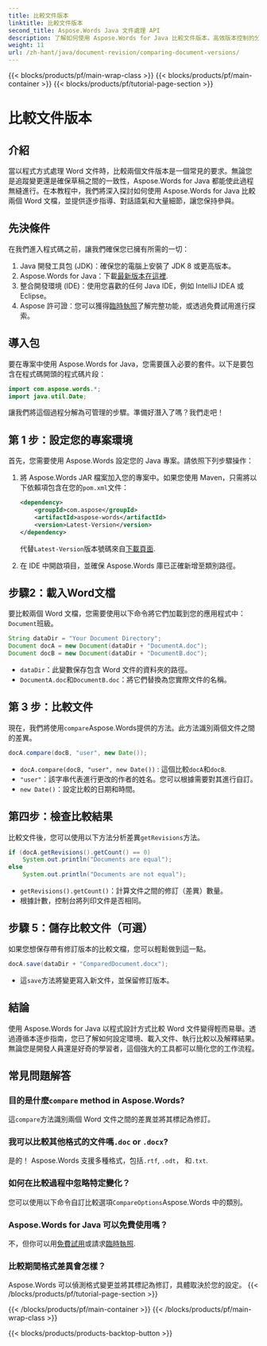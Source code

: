 ```yaml
---
title: 比較文件版本
linktitle: 比較文件版本
second_title: Aspose.Words Java 文件處理 API
description: 了解如何使用 Aspose.Words for Java 比較文件版本。高效版本控制的分步指南。
weight: 11
url: /zh-hant/java/document-revision/comparing-document-versions/
---
```


{{< blocks/products/pf/main-wrap-class >}}
{{< blocks/products/pf/main-container >}}
{{< blocks/products/pf/tutorial-page-section >}}

# 比較文件版本

## 介紹

當以程式方式處理 Word 文件時，比較兩個文件版本是一個常見的要求。無論您是追蹤變更還是確保草稿之間的一致性，Aspose.Words for Java 都能使此過程無縫進行。在本教程中，我們將深入探討如何使用 Aspose.Words for Java 比較兩個 Word 文檔，並提供逐步指導、對話語氣和大量細節，讓您保持參與。

## 先決條件

在我們進入程式碼之前，讓我們確保您已擁有所需的一切： 

1. Java 開發工具包 (JDK)：確保您的電腦上安裝了 JDK 8 或更高版本。 
2.  Aspose.Words for Java：下載[最新版本在這裡](https://releases.aspose.com/words/java/).  
3. 整合開發環境 (IDE)：使用您喜歡的任何 Java IDE，例如 IntelliJ IDEA 或 Eclipse。
4.  Aspose 許可證：您可以獲得[臨時執照](https://purchase.aspose.com/temporary-license/)了解完整功能，或透過免費試用進行探索。


## 導入包

要在專案中使用 Aspose.Words for Java，您需要匯入必要的套件。以下是要包含在程式碼開頭的程式碼片段：

```java
import com.aspose.words.*;
import java.util.Date;
```

讓我們將這個過程分解為可管理的步驟。準備好潛入了嗎？我們走吧！

## 第 1 步：設定您的專案環境

首先，您需要使用 Aspose.Words 設定您的 Java 專案。請依照下列步驟操作： 

1. 將 Aspose.Words JAR 檔案加入您的專案中。如果您使用 Maven，只需將以下依賴項包含在您的`pom.xml`文件：
   ```xml
   <dependency>
       <groupId>com.aspose</groupId>
       <artifactId>aspose-words</artifactId>
       <version>Latest-Version</version>
   </dependency>
   ```
   代替`Latest-Version`版本號碼來自[下載頁面](https://releases.aspose.com/words/java/).

2. 在 IDE 中開啟項目，並確保 Aspose.Words 庫已正確新增至類別路徑。


## 步驟2：載入Word文檔

要比較兩個 Word 文檔，您需要使用以下命令將它們加載到您的應用程式中：`Document`班級。

```java
String dataDir = "Your Document Directory";
Document docA = new Document(dataDir + "DocumentA.doc");
Document docB = new Document(dataDir + "DocumentB.doc");
```

- `dataDir`：此變數保存包含 Word 文件的資料夾的路徑。
- `DocumentA.doc`和`DocumentB.doc`：將它們替換為您實際文件的名稱。


## 第 3 步：比較文件

現在，我們將使用`compare`Aspose.Words提供的方法。此方法識別兩個文件之間的差異。

```java
docA.compare(docB, "user", new Date());
```

- `docA.compare(docB, "user", new Date())` : 這個比較`docA`和`docB`. 
- `"user"`：該字串代表進行更改的作者的姓名。您可以根據需要對其進行自訂。
- `new Date()`：設定比較的日期和時間。

## 第四步：檢查比較結果

比較文件後，您可以使用以下方法分析差異`getRevisions`方法。

```java
if (docA.getRevisions().getCount() == 0)
    System.out.println("Documents are equal");
else
    System.out.println("Documents are not equal");
```

- `getRevisions().getCount()`：計算文件之間的修訂（差異）數量。
- 根據計數，控制台將列印文件是否相同。


## 步驟 5：儲存比較文件（可選）

如果您想保存帶有修訂版本的比較文檔，您可以輕鬆做到這一點。

```java
docA.save(dataDir + "ComparedDocument.docx");
```

- 這`save`方法將變更寫入新文件，並保留修訂版本。


## 結論

使用 Aspose.Words for Java 以程式設計方式比較 Word 文件變得輕而易舉。透過遵循本逐步指南，您已了解如何設定環境、載入文件、執行比較以及解釋結果。無論您是開發人員還是好奇的學習者，這個強大的工具都可以簡化您的工作流程。

## 常見問題解答

### 目的是什麼`compare` method in Aspose.Words?  
這`compare`方法識別兩個 Word 文件之間的差異並將其標記為修訂。

### 我可以比較其他格式的文件嗎`.doc` or `.docx`?  
是的！ Aspose.Words 支援多種格式，包括`.rtf`, `.odt`， 和`.txt`.

### 如何在比較過程中忽略特定變化？  
您可以使用以下命令自訂比較選項`CompareOptions`Aspose.Words 中的類別。

### Aspose.Words for Java 可以免費使用嗎？  
不，但你可以用[免費試用](https://releases.aspose.com/)或請求[臨時執照](https://purchase.aspose.com/temporary-license/).

### 比較期間格式差異會怎樣？  
Aspose.Words 可以偵測格式變更並將其標記為修訂，具體取決於您的設定。
{{< /blocks/products/pf/tutorial-page-section >}}

{{< /blocks/products/pf/main-container >}}
{{< /blocks/products/pf/main-wrap-class >}}

{{< blocks/products/products-backtop-button >}}
